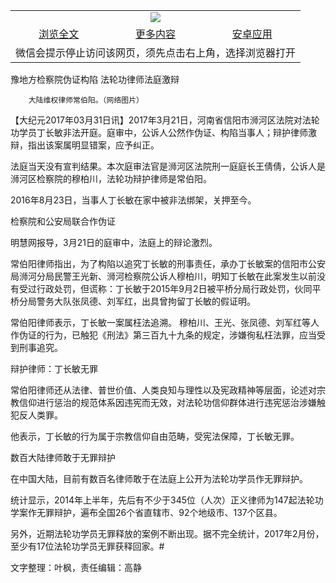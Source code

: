 

<table>
  <tr>
    <td align="center" colspan="3">
      <a href="https://github.com/ogate/ogate/blob/master/README.md"><img src="https://cloud.githubusercontent.com/assets/11880933/13434984/f430fae2-e012-11e5-814f-c2df1e82b247.jpg"/></a>
    </td>
  </tr>
  <tr>
    <td align="center">
      <a href="https://s3.ap-south-1.amazonaws.com/ogatem/oGate.htm?c815641&from=oNote">浏览全文</a>
    </td>
    <td align="center">
      <a href="https://s3.ap-south-1.amazonaws.com/ogatem/oGate.htm?from=oNote">更多内容</a>
    </td>
    <td align="center">
      <a href="https://raw.githubusercontent.com/ogate/up/master/ogate.apk">安卓应用</a>
    </td>
  </tr>
  <tr>
    <td align="center" colspan="3">
      微信会提示停止访问该网页，须先点击右上角，选择浏览器打开
    </td>
  </tr>
</table>    



豫地方检察院伪证构陷 法轮功律师法庭激辩






        大陆维权律师常伯阳。（网络图片）

【大纪元2017年03月31日讯】2017年3月21日，河南省信阳市浉河区法院对法轮功学员丁长敏非法开庭。庭审中，公诉人公然作伪证、构陷当事人；辩护律师激辩，指出该案属明显错案，应予纠正。


法庭当天没有宣判结果。本次庭审法官是浉河区法院刑一庭庭长王倩倩，公诉人是浉河区检察院的穆柏川，法轮功辩护律师是常伯阳。


2016年8月23日，当事人丁长敏在家中被非法绑架，关押至今。


检察院和公安局联合作伪证


明慧网报导，3月21日的庭审中，法庭上的辩论激烈。


常伯阳律师指出，为了构陷以追究丁长敏的刑事责任，承办丁长敏案的信阳市公安局浉河分局民警王光新、浉河检察院公诉人穆柏川，明知丁长敏在此案发生以前没有受过行政处罚，但谎称：丁长敏于2015年9月2日被平桥分局行政处罚，伙同平桥分局警务大队张凤德、刘军红，出具曾拘留丁长敏的假证明。


常伯阳律师表示，丁长敏一案属枉法追溯。 穆柏川、王光、张凤德、刘军红等人作伪证的行为，已触犯《刑法》第三百九十九条的规定，涉嫌徇私枉法罪，应当受到刑事追究。


辩护律师：丁长敏无罪


常伯阳律师还从法律、普世价值、人类良知与理性以及宪政精神等层面，论述对宗教信仰进行惩治的规范体系因违宪而无效，对法轮功信仰群体进行违宪惩治涉嫌触犯反人类罪。


他表示，丁长敏的行为属于宗教信仰自由范畴，受宪法保障，丁长敏无罪。


数百大陆律师敢于无罪辩护


在中国大陆，目前有数百名律师敢于在法庭上公开为法轮功学员作无罪辩护。


统计显示，2014年上半年，先后有不少于345位（人次）正义律师为147起法轮功学案作无罪辩护，遍布全国26个省直辖市、92个地级市、137个区县。


另外，近期法轮功学员无罪释放的案例不断出现。据不完全统计，2017年2月份，至少有17位法轮功学员无罪获释回家。#


文字整理：叶枫，责任编辑：高静



